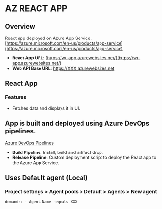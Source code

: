 # AZ REACT APP

## Overview

React app deployed on Azure App Service. [https://azure.microsoft.com/en-us/products/app-service](https://azure.microsoft.com/en-us/products/app-service)

- **React App URL**: [https://wt-app.azurewebsites.net/](https://wt-app.azurewebsites.net/)
- **Web API Base URL**: https://XXX.azurewebsites.net

## React App

### Features

- Fetches data and displays it in UI.

## App is built and deployed using Azure DevOps pipelines.

[Azure DevOps Pipelines](https://azure.microsoft.com/en-us/products/devops/pipelines)

- **Build Pipeline**: Install, build and artifact drop.
- **Release Pipeline**: Custom deployment script to deploy the React app to the Azure App Service.

## Uses Default agent (Local) 

### Project settings > Agent pools > Default > Agents > New agent


<code>demands:
    - Agent.Name -equals XXX</code>


